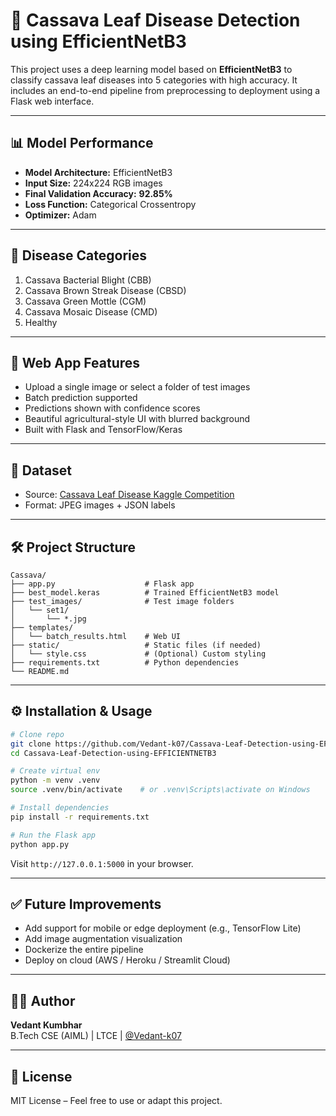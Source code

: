 # 🌿 Cassava Leaf Disease Detection using EfficientNetB3

This project uses a deep learning model based on **EfficientNetB3** to classify cassava leaf diseases into 5 categories with high accuracy. It includes an end-to-end pipeline from preprocessing to deployment using a Flask web interface.

---

## 📊 Model Performance

- **Model Architecture:** EfficientNetB3
- **Input Size:** 224x224 RGB images
- **Final Validation Accuracy:** **92.85%**
- **Loss Function:** Categorical Crossentropy
- **Optimizer:** Adam

---

## 🦠 Disease Categories

1. Cassava Bacterial Blight (CBB)  
2. Cassava Brown Streak Disease (CBSD)  
3. Cassava Green Mottle (CGM)  
4. Cassava Mosaic Disease (CMD)  
5. Healthy

---

## 🚀 Web App Features

- Upload a single image or select a folder of test images
- Batch prediction supported
- Predictions shown with confidence scores
- Beautiful agricultural-style UI with blurred background
- Built with Flask and TensorFlow/Keras

---

## 🧪 Dataset

- Source: [Cassava Leaf Disease Kaggle Competition](https://www.kaggle.com/competitions/cassava-leaf-disease-classification)
- Format: JPEG images + JSON labels

---

## 🛠️ Project Structure

```
Cassava/
├── app.py                    # Flask app
├── best_model.keras          # Trained EfficientNetB3 model
├── test_images/              # Test image folders
│   └── set1/
│       └── *.jpg
├── templates/
│   └── batch_results.html    # Web UI
├── static/                   # Static files (if needed)
│   └── style.css             # (Optional) Custom styling
├── requirements.txt          # Python dependencies
└── README.md
```

---

## ⚙️ Installation & Usage

```bash
# Clone repo
git clone https://github.com/Vedant-k07/Cassava-Leaf-Detection-using-EFFICIENTNETB3
cd Cassava-Leaf-Detection-using-EFFICIENTNETB3

# Create virtual env
python -m venv .venv
source .venv/bin/activate    # or .venv\Scripts\activate on Windows

# Install dependencies
pip install -r requirements.txt

# Run the Flask app
python app.py
```

Visit `http://127.0.0.1:5000` in your browser.

---

## ✅ Future Improvements

- Add support for mobile or edge deployment (e.g., TensorFlow Lite)
- Add image augmentation visualization
- Dockerize the entire pipeline
- Deploy on cloud (AWS / Heroku / Streamlit Cloud)

---

## 👨‍💻 Author

**Vedant Kumbhar**  
B.Tech CSE (AIML) | LTCE | [@Vedant-k07](https://github.com/Vedant-k07)

---

## 📄 License

MIT License – Feel free to use or adapt this project.
